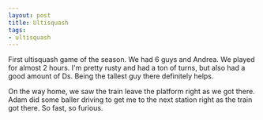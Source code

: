 ```yaml
---
layout: post
title: Ultisquash
tags:
- ultisquash
---
```


First ultisquash game of the season. We had 6 guys and Andrea. We played for almost 2 hours. I'm pretty rusty and had a ton of turns, but also had a good amount of Ds. Being the tallest guy there definitely helps. 

On the way home, we saw the train leave the platform right as we got there. Adam did some baller driving to get me to the next station right as the train got there. So fast, so furious.
